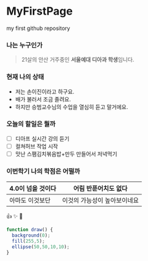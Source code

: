 # MyFirstPage
my first github repository

### 나는 누구인가
 > 21살의 안산 거주중인 **서울예대 디아과 학생**임니다.

### 현재 나의 상태
 * 저는 손이진이라고 하구요.
 * 배가 불러서 조금 졸려요.
 * 하지만 승범교수님의 수업을 열심히 듣고 말거에요.

### 오늘의 할일은 뭘까
- [ ] 디아프 실시간 강의 듣기
- [ ] 컬쳐허브 작업 시작
- [ ] 맛난 스팸김치볶음밥+만두 만들어서 저녁먹기

### 이번학기 나의 학점은 어떨까
4.0이 넘을 것이다 | 어림 반푼어치도 없다
-----------------|-------------------
아마도 이것보단 | 이것의 가능성이 높아보이네요

👍 ✨ 🤘

```javascript
function draw() {
  background(0);
  fill(255,5);
  ellipse(50,50,10,10);
}
```
